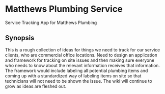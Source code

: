 # Matthews Plumbing Service
Service Tracking App for Matthews Plumbing

## Synopsis
This is a rough collection of ideas for things we need to track for our service clients, who are commercial office locations. Need to design an application and framework for tracking on site issues and then making sure everyone who needs to know about the relevant information receives that information. The framework would include labeling all potential plumbing items and coming up with a standardized way of labeling items on site so that technicians will not need to be shown the issue. The wiki will continue to grow as ideas are fleshed out.
